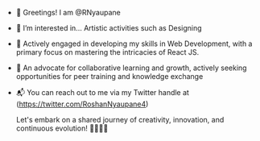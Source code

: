 - 👋 Greetings! I am @RNyaupane
- 🎨 I’m interested in... Artistic activities such as Designing
- 🌱 Actively engaged in developing my skills in Web Development, with a primary focus on mastering the intricacies of React JS.
- 👥 An advocate for collaborative learning and growth, actively seeking opportunities for peer training and knowledge exchange
- 📬 You can reach out to me via my Twitter handle at  (https://twitter.com/RoshanNyaupane4)

   Let's embark on a shared journey of creativity, innovation, and continuous evolution! 🚀👨‍💻🎨

